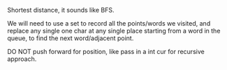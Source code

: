 
Shortest distance, it sounds like BFS.   

We will need to use a set to record all the points/words we visited,   and replace any single one char at any single place starting from a word in the queue, to find the next word/adjacent point.   

DO NOT push forward for position, like pass in a int cur for recursive approach.  

